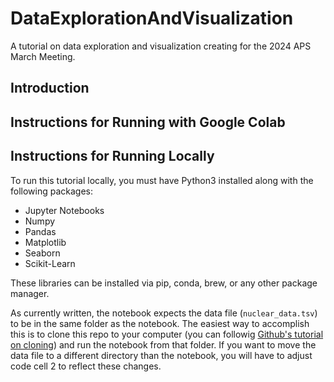 # DataExplorationAndVisualization
A tutorial on data exploration and visualization creating for the 2024 APS March Meeting.

## Introduction

## Instructions for Running with Google Colab


## Instructions for Running Locally
To run this tutorial locally, you must have Python3 installed along with the following packages:

* Jupyter Notebooks
* Numpy
* Pandas
* Matplotlib
* Seaborn
* Scikit-Learn

These libraries can be installed via pip, conda, brew, or any other package manager. 

As currently written, the notebook expects the data file (`nuclear_data.tsv`) to be in the same folder as the notebook. The easiest way to accomplish this is to clone this repo to your computer (you can followig [Github's tutorial on cloning](https://docs.github.com/en/repositories/creating-and-managing-repositories/cloning-a-repository)) and run the notebook from that folder. If you want to move the data file to a different directory than the notebook, you will have to adjust code cell 2 to reflect these changes.
